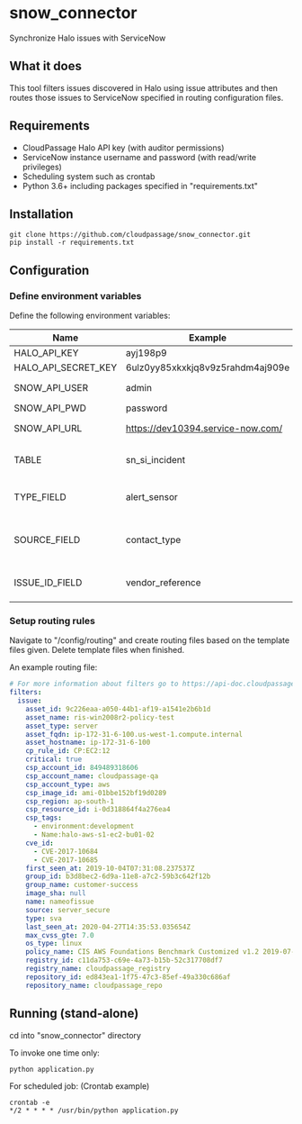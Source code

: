 # snow_connector

Synchronize Halo issues with ServiceNow

## What it does

This tool filters issues discovered in Halo using issue attributes and then routes those issues to ServiceNow
specified in routing configuration files.


## Requirements

* CloudPassage Halo API key (with auditor permissions)
* ServiceNow instance username and password (with read/write privileges)
* Scheduling system such as crontab
* Python 3.6+ including packages specified in "requirements.txt"

## Installation

```
git clone https://github.com/cloudpassage/snow_connector.git
pip install -r requirements.txt
```

## Configuration

### Define environment variables
Define the following environment variables:

| Name                | Example                          | Explanation     |
|---------------------|----------------------------------|-----------------|
| HALO_API_KEY        | ayj198p9                         |                 |
| HALO_API_SECRET_KEY | 6ulz0yy85xkxkjq8v9z5rahdm4aj909e |                 |
| SNOW_API_USER       | admin        | ServiceNow Username   |
| SNOW_API_PWD      | password         |                 |
| SNOW_API_URL        | https://dev10394.service-now.com/ | SNOW instance URL |
| TABLE | sn_si_incident |   ServiceNow Table to push issues into              |
| TYPE_FIELD       | alert_sensor      | ServiceNow field for issue type   |
| SOURCE_FIELD      | contact_type         |   ServiceNow field for issue source (CloudPassage)              |
| ISSUE_ID_FIELD        | vendor_reference | ServiceNow field for issue ID|


### Setup routing rules

Navigate to "/config/routing" and create routing files based on the template files given.
Delete template files when finished.

An example routing file:

```yaml
# For more information about filters go to https://api-doc.cloudpassage.com/help#issues-filtering-issues
filters:
  issue:
    asset_id: 9c226eaa-a050-44b1-af19-a1541e2b6b1d
    asset_name: ris-win2008r2-policy-test
    asset_type: server
    asset_fqdn: ip-172-31-6-100.us-west-1.compute.internal
    asset_hostname: ip-172-31-6-100
    cp_rule_id: CP:EC2:12
    critical: true
    csp_account_id: 849489318606
    csp_account_name: cloudpassage-qa
    csp_account_type: aws
    csp_image_id: ami-01bbe152bf19d0289
    csp_region: ap-south-1
    csp_resource_id: i-0d318864f4a276ea4
    csp_tags:
      - environment:development
      - Name:halo-aws-s1-ec2-bu01-02
    cve_id:
      - CVE-2017-10684
      - CVE-2017-10685
    first_seen_at: 2019-10-04T07:31:08.237537Z
    group_id: b3d8bec2-6d9a-11e8-a7c2-59b3c642f12b
    group_name: customer-success
    image_sha: null
    name: nameofissue
    source: server_secure
    type: sva
    last_seen_at: 2020-04-27T14:35:53.035654Z
    max_cvss_gte: 7.0
    os_type: linux
    policy_name: CIS AWS Foundations Benchmark Customized v1.2 2019-07-11
    registry_id: c11da753-c69e-4a73-b15b-52c317708df7
    registry_name: cloudpassage_registry
    repository_id: ed843ea1-1f75-47c3-85ef-49a330c686af
    repository_name: cloudpassage_repo
```


## Running (stand-alone)

cd into "snow_connector" directory

To invoke one time only:
```python
python application.py
```

For scheduled job:
(Crontab example)

```
crontab -e
*/2 * * * * /usr/bin/python application.py
```

<!---
#CPTAGS:community-supported integration automation
#TBICON:images/python_icon.png
-->
